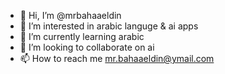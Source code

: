 - 👋 Hi, I’m @mrbahaaeldin
- 👀 I’m interested in arabic languge & ai apps
- 🌱 I’m currently learning arabic
- 💞️ I’m looking to collaborate on ai
- 📫 How to reach me mr.bahaaeldin@ymail.com

<!---
mrbahaaeldin/mrbahaaeldin is a ✨ special ✨ repository because its `README.md` (this file) appears on your GitHub profile.
You can click the Preview link to take a look at your changes.
--->
